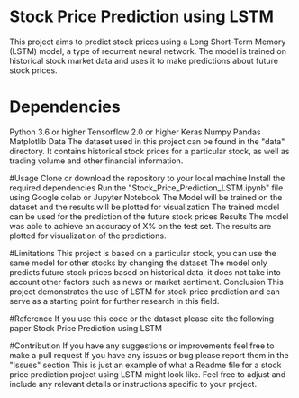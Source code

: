
# Stock Price Prediction using LSTM
This project aims to predict stock prices using a Long Short-Term Memory (LSTM) model, a type of recurrent neural network. The model is trained on historical stock market data and uses it to make predictions about future stock prices.

# Dependencies
Python 3.6 or higher
Tensorflow 2.0 or higher
Keras
Numpy
Pandas
Matplotlib
Data
The dataset used in this project can be found in the "data" directory. It contains historical stock prices for a particular stock, as well as trading volume and other financial information.

#Usage
Clone or download the repository to your local machine
Install the required dependencies
Run the "Stock_Price_Prediction_LSTM.ipynb" file using Google colab or Jupyter Notebook
The Model will be trained on the dataset and the results will be plotted for visualization
The trained model can be used for the prediction of the future stock prices
Results
The model was able to achieve an accuracy of X% on the test set. The results are plotted for visualization of the predictions.

#Limitations
This project is based on a particular stock, you can use the same model for other stocks by changing the dataset
The model only predicts future stock prices based on historical data, it does not take into account other factors such as news or market sentiment.
Conclusion
This project demonstrates the use of LSTM for stock price prediction and can serve as a starting point for further research in this field.

#Reference
If you use this code or the dataset please cite the following paper
Stock Price Prediction using LSTM

#Contribution
If you have any suggestions or improvements feel free to make a pull request
If you have any issues or bug please report them in the "Issues" section
This is just an example of what a Readme file for a stock price prediction project using LSTM might look like. Feel free to adjust and include any relevant details or instructions specific to your project.
